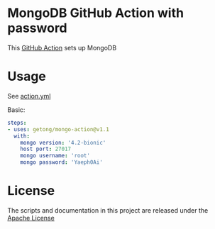 # MongoDB GitHub Action with password

This [GitHub Action](https://github.com/features/actions) sets up MongoDB

# Usage

See [action.yml](action.yml)

Basic:
```yaml
steps:
- uses: getong/mongo-action@v1.1
  with:
    mongo version: '4.2-bionic'
    host port: 27017
    mongo username: 'root'
    mongo password: 'Yaeph0Ai'
```

# License

The scripts and documentation in this project are released under the [Apache License](LICENSE)
